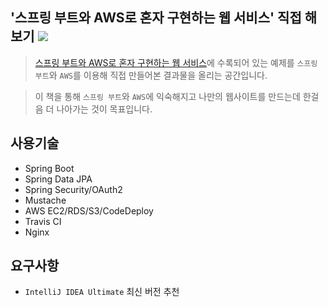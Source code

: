 ## '스프링 부트와 AWS로 혼자 구현하는 웹 서비스' 직접 해보기 ![](https://app.travis-ci.com/LeapRealm/Hands-On-Web-Service-Implemented-with-Spring-Boot-and-AWS.svg?branch=main)



> [스프링 부트와 AWS로 혼자 구현하는 웹 서비스](https://www.aladin.co.kr/shop/wproduct.aspx?ItemId=218568947)에 수록되어 있는 예제를 `스프링 부트`와 `AWS`를 이용해 직접 만들어본 결과물을 올리는 공간입니다.

> 이 책을 통해 `스프링 부트`와 `AWS`에 익숙해지고 나만의 웹사이트를 만드는데 한걸음 더 나아가는 것이 목표입니다.

## 사용기술
* Spring Boot
* Spring Data JPA
* Spring Security/OAuth2
* Mustache
* AWS EC2/RDS/S3/CodeDeploy
* Travis CI
* Nginx

## 요구사항
* `IntelliJ IDEA Ultimate` 최신 버전 추천
